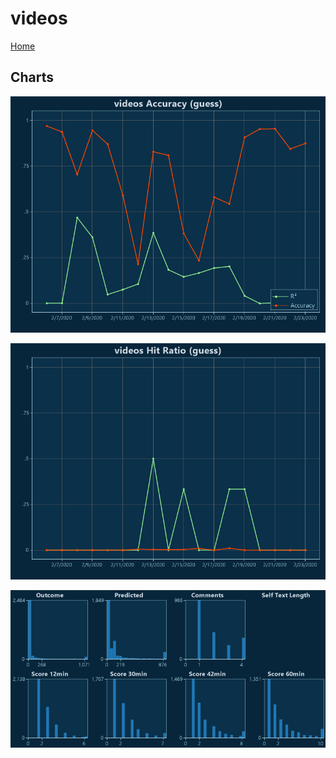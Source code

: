 # videos

[Home](../index.md)

## Charts

![videos R² (guess)](../images/guess_videos_Accuracy.png "videos R² (guess)")

![videos Hit Ratio (guess)](../images/guess_videos_HitRatio.png "videos Hit Ratio (guess)")

![videos Distributions (guess)](../images/guess_videos_Distributions.png "videos Distributions (guess)")

